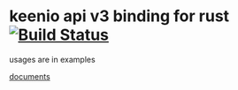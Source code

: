 keenio api v3 binding for rust [![Build Status](https://travis-ci.org/doomsplayer/keenio-rs.png?branch=master)](https://travis-ci.org/doomsplayer/keenio-rs)
======================================

usages are in examples

[documents](http://doomsplayer.github.io/keenio-rs/keen/index.html)
